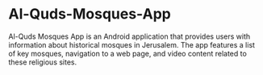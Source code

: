# Al-Quds-Mosques-App
Al-Quds Mosques App is an Android application that provides users with information about historical mosques in Jerusalem. The app features a list of key mosques, navigation to a web page, and video content related to these religious sites.
